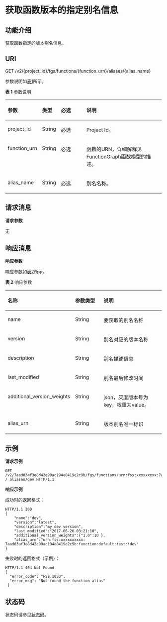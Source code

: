 # 获取函数版本的指定别名信息<a name="ZH-CN_TOPIC_0159444706"></a>

## 功能介绍<a name="section1308294"></a>

获取函数指定的版本别名信息。

## URI<a name="section11774651"></a>

GET /v2/\{project\_id\}/fgs/functions/\{function\_urn\}/aliases/\{alias\_name\}

参数说明如[表1](#table1784019155819)所示。

**表 1**  参数说明

<a name="table1784019155819"></a>
<table><thead align="left"><tr id="row15848191165815"><th class="cellrowborder" valign="top" width="17%" id="mcps1.2.5.1.1"><p id="p63561125816"><a name="p63561125816"></a><a name="p63561125816"></a>参数</p>
</th>
<th class="cellrowborder" valign="top" width="11%" id="mcps1.2.5.1.2"><p id="p10424113587"><a name="p10424113587"></a><a name="p10424113587"></a>类型</p>
</th>
<th class="cellrowborder" valign="top" width="18%" id="mcps1.2.5.1.3"><p id="p142111145819"><a name="p142111145819"></a><a name="p142111145819"></a>必选</p>
</th>
<th class="cellrowborder" valign="top" width="54%" id="mcps1.2.5.1.4"><p id="p2421111135812"><a name="p2421111135812"></a><a name="p2421111135812"></a>说明</p>
</th>
</tr>
</thead>
<tbody><tr id="row1384811113580"><td class="cellrowborder" valign="top" width="17%" headers="mcps1.2.5.1.1 "><p id="p9652121516588"><a name="p9652121516588"></a><a name="p9652121516588"></a>project_id</p>
</td>
<td class="cellrowborder" valign="top" width="11%" headers="mcps1.2.5.1.2 "><p id="p3652111514584"><a name="p3652111514584"></a><a name="p3652111514584"></a>String</p>
</td>
<td class="cellrowborder" valign="top" width="18%" headers="mcps1.2.5.1.3 "><p id="p196529153588"><a name="p196529153588"></a><a name="p196529153588"></a>必选</p>
</td>
<td class="cellrowborder" valign="top" width="54%" headers="mcps1.2.5.1.4 "><p id="p8652115135813"><a name="p8652115135813"></a><a name="p8652115135813"></a>Project Id。</p>
</td>
</tr>
<tr id="row168481012583"><td class="cellrowborder" valign="top" width="17%" headers="mcps1.2.5.1.1 "><p id="p8660415105810"><a name="p8660415105810"></a><a name="p8660415105810"></a>function_urn</p>
</td>
<td class="cellrowborder" valign="top" width="11%" headers="mcps1.2.5.1.2 "><p id="p176601615115814"><a name="p176601615115814"></a><a name="p176601615115814"></a>String</p>
</td>
<td class="cellrowborder" valign="top" width="18%" headers="mcps1.2.5.1.3 "><p id="p866021525812"><a name="p866021525812"></a><a name="p866021525812"></a>必选</p>
</td>
<td class="cellrowborder" valign="top" width="54%" headers="mcps1.2.5.1.4 "><p id="p186602157582"><a name="p186602157582"></a><a name="p186602157582"></a>函数的URN，详细解释见<a href="FunctionGraph函数模型.md">FunctionGraph函数模型</a>的描述。</p>
</td>
</tr>
<tr id="row384816145818"><td class="cellrowborder" valign="top" width="17%" headers="mcps1.2.5.1.1 "><p id="p1566011510581"><a name="p1566011510581"></a><a name="p1566011510581"></a>alias_name</p>
</td>
<td class="cellrowborder" valign="top" width="11%" headers="mcps1.2.5.1.2 "><p id="p11660915175813"><a name="p11660915175813"></a><a name="p11660915175813"></a>String</p>
</td>
<td class="cellrowborder" valign="top" width="18%" headers="mcps1.2.5.1.3 "><p id="p166672015205811"><a name="p166672015205811"></a><a name="p166672015205811"></a>必选</p>
</td>
<td class="cellrowborder" valign="top" width="54%" headers="mcps1.2.5.1.4 "><p id="p1666701505818"><a name="p1666701505818"></a><a name="p1666701505818"></a>别名名称。</p>
</td>
</tr>
</tbody>
</table>

## 请求消息<a name="section38862996"></a>

**请求参数**

无

## 响应消息<a name="section14222652"></a>

**响应参数**

响应参数如[表2](#table394445163918)所示。    

**表 2**  响应参数

<a name="table394445163918"></a>
<table><thead align="left"><tr id="row5944851163912"><th class="cellrowborder" valign="top" width="30.873087308730867%" id="mcps1.2.4.1.1"><p id="p7944165193912"><a name="p7944165193912"></a><a name="p7944165193912"></a>名称</p>
</th>
<th class="cellrowborder" valign="top" width="20.642064206420642%" id="mcps1.2.4.1.2"><p id="p494413519391"><a name="p494413519391"></a><a name="p494413519391"></a>参数类型</p>
</th>
<th class="cellrowborder" valign="top" width="48.484848484848484%" id="mcps1.2.4.1.3"><p id="p159441351193918"><a name="p159441351193918"></a><a name="p159441351193918"></a>说明</p>
</th>
</tr>
</thead>
<tbody><tr id="row656714506269"><td class="cellrowborder" valign="top" width="30.873087308730867%" headers="mcps1.2.4.1.1 "><p id="p897220169325"><a name="p897220169325"></a><a name="p897220169325"></a>name</p>
</td>
<td class="cellrowborder" valign="top" width="20.642064206420642%" headers="mcps1.2.4.1.2 "><p id="p142135417295"><a name="p142135417295"></a><a name="p142135417295"></a>String</p>
</td>
<td class="cellrowborder" valign="top" width="48.484848484848484%" headers="mcps1.2.4.1.3 "><p id="p1421384119295"><a name="p1421384119295"></a><a name="p1421384119295"></a>要获取的别名名称</p>
</td>
</tr>
<tr id="row1447114561264"><td class="cellrowborder" valign="top" width="30.873087308730867%" headers="mcps1.2.4.1.1 "><p id="p19701163322"><a name="p19701163322"></a><a name="p19701163322"></a>version</p>
</td>
<td class="cellrowborder" valign="top" width="20.642064206420642%" headers="mcps1.2.4.1.2 "><p id="p9213341192920"><a name="p9213341192920"></a><a name="p9213341192920"></a>String</p>
</td>
<td class="cellrowborder" valign="top" width="48.484848484848484%" headers="mcps1.2.4.1.3 "><p id="p321310414293"><a name="p321310414293"></a><a name="p321310414293"></a>别名对应的版本名称</p>
</td>
</tr>
<tr id="row171881259182617"><td class="cellrowborder" valign="top" width="30.873087308730867%" headers="mcps1.2.4.1.1 "><p id="p18968181603213"><a name="p18968181603213"></a><a name="p18968181603213"></a>description</p>
</td>
<td class="cellrowborder" valign="top" width="20.642064206420642%" headers="mcps1.2.4.1.2 "><p id="p1213144152913"><a name="p1213144152913"></a><a name="p1213144152913"></a>String</p>
</td>
<td class="cellrowborder" valign="top" width="48.484848484848484%" headers="mcps1.2.4.1.3 "><p id="p152131417294"><a name="p152131417294"></a><a name="p152131417294"></a>别名描述信息</p>
</td>
</tr>
<tr id="row152771626162720"><td class="cellrowborder" valign="top" width="30.873087308730867%" headers="mcps1.2.4.1.1 "><p id="p1096571673212"><a name="p1096571673212"></a><a name="p1096571673212"></a>last_modified</p>
</td>
<td class="cellrowborder" valign="top" width="20.642064206420642%" headers="mcps1.2.4.1.2 "><p id="p121454162919"><a name="p121454162919"></a><a name="p121454162919"></a>String</p>
</td>
<td class="cellrowborder" valign="top" width="48.484848484848484%" headers="mcps1.2.4.1.3 "><p id="p1621414112915"><a name="p1621414112915"></a><a name="p1621414112915"></a>别名最后修改时间</p>
</td>
</tr>
<tr id="row670214468396"><td class="cellrowborder" valign="top" width="30.873087308730867%" headers="mcps1.2.4.1.1 "><p id="p187032463391"><a name="p187032463391"></a><a name="p187032463391"></a>additional_version_weights</p>
</td>
<td class="cellrowborder" valign="top" width="20.642064206420642%" headers="mcps1.2.4.1.2 "><p id="p024246194016"><a name="p024246194016"></a><a name="p024246194016"></a>String</p>
</td>
<td class="cellrowborder" valign="top" width="48.484848484848484%" headers="mcps1.2.4.1.3 "><p id="p470317469395"><a name="p470317469395"></a><a name="p470317469395"></a>json，灰度版本号为key，权重为value。</p>
</td>
</tr>
<tr id="row143501123142714"><td class="cellrowborder" valign="top" width="30.873087308730867%" headers="mcps1.2.4.1.1 "><p id="p139611116173219"><a name="p139611116173219"></a><a name="p139611116173219"></a>alias_urn</p>
</td>
<td class="cellrowborder" valign="top" width="20.642064206420642%" headers="mcps1.2.4.1.2 "><p id="p11214204112298"><a name="p11214204112298"></a><a name="p11214204112298"></a>String</p>
</td>
<td class="cellrowborder" valign="top" width="48.484848484848484%" headers="mcps1.2.4.1.3 "><p id="p1421410413290"><a name="p1421410413290"></a><a name="p1421410413290"></a>版本别名唯一标识</p>
</td>
</tr>
</tbody>
</table>

## 示例<a name="section190661872010"></a>

**请求示例**

```
GET /v2/7aad83af3e8d42e99ac194e8419e2c9b/fgs/functions/urn:fss:xxxxxxxxx:7aad83af3e8d42e99ac194e8419e2c9b:function:default:test:latest / aliases/dev HTTP/1.1
```

**响应示例**

成功时的返回格式：

```
HTTP/1.1 200
{ 
    "name":"dev",  
    "version":"latest", 
    "description":"my dev version", 
    "last_modified":"2017-06-26 03:21:10", 
    "additional_version_weights":{"1.0":10 },
    "alias_urn":"urn:fss:xxxxxxxxxx: 7aad83af3e8d42e99ac194e8419e2c9b:function:default:test:!dev" 
}
```

失败时的返回格式（示例）：

```
HTTP/1.1 404 Not Found
{ 
  "error_code": "FSS.1053", 
  "error_msg": "Not found the function alias" 
 }
```

## 状态码<a name="section60895011"></a>

状态码请参见[状态码](状态码.md)。


